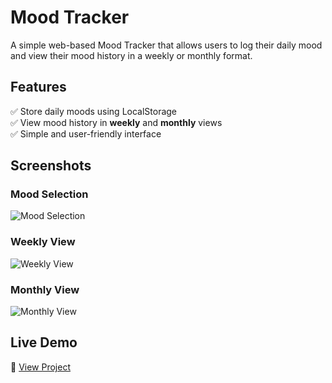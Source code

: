 # Mood Tracker  

A simple web-based Mood Tracker that allows users to log their daily mood and view their mood history in a weekly or monthly format.  

## Features  
✅ Store daily moods using LocalStorage  
✅ View mood history in **weekly** and **monthly** views  
✅ Simple and user-friendly interface  

## Screenshots  
### Mood Selection  
![Mood Selection](link-to-image)  

### Weekly View  
![Weekly View](link-to-image)  

### Monthly View  
![Monthly View](link-to-image)  

## Live Demo  
🔗 [View Project](your-deployment-link)  
 
